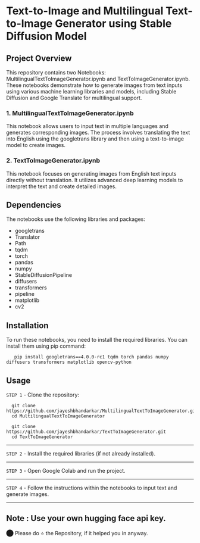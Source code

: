 # Text-to-Image and Multilingual Text-to-Image Generator using Stable Diffusion Model

## Project Overview
This repository contains two Notebooks: MultilingualTextToImageGenerator.ipynb and TextToImageGenerator.ipynb. These notebooks demonstrate how to generate images from text inputs using various machine learning libraries and models, including Stable Diffusion and Google Translate for multilingual support.

### 1. MultilingualTextToImageGenerator.ipynb
This notebook allows users to input text in multiple languages and generates corresponding images. The process involves translating the text into English using the googletrans library and then using a text-to-image model to create images.

### 2. TextToImageGenerator.ipynb
This notebook focuses on generating images from English text inputs directly without translation. It utilizes advanced deep learning models to interpret the text and create detailed images.

## Dependencies
The notebooks use the following libraries and packages:

- googletrans
- Translator
- Path
- tqdm
- torch
- pandas
- numpy
- StableDiffusionPipeline
- diffusers
- transformers
- pipeline
- matplotlib
- cv2

## Installation
To run these notebooks, you need to install the required libraries. You can install them using pip command:

```
   pip install googletrans==4.0.0-rc1 tqdm torch pandas numpy diffusers transformers matplotlib opencv-python
```

## Usage

`STEP 1` - Clone the repository:
```
  git clone https://github.com/jayeshbhandarkar/MultilingualTextToImageGenerator.git
  cd MultilingualTextToImageGenerator
```

```
  git clone https://github.com/jayeshbhandarkar/TextToImageGenerator.git
  cd TextToImageGenerator
```
----
`STEP 2` - Install the required libraries (if not already installed).

----
`STEP 3` - Open Google Colab and run the project.

---
`STEP 4` - Follow the instructions within the notebooks to input text and generate images.

---

## Note : Use your own hugging face api key.

⬤ Please do ⭐ the Repository, if it helped you in anyway.
